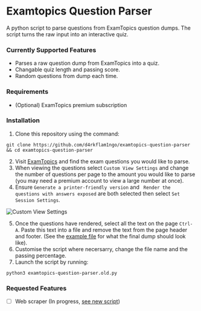 # Examtopics Question Parser
A python script to parse questions from ExamTopics question dumps. The script turns the raw input into an interactive quiz.

### Currently Supported Features
* Parses a raw question dump from ExamTopics into a quiz.
* Changable quiz length and passing score.
* Random questions from dump each time.

### Requirements
* (Optional) ExamTopics premium subscription

### Installation
1. Clone this repository using the command:
```
git clone https://github.com/d4rkflam1ngo/examtopics-question-parser && cd examtopics-question-parser
```
2. Visit [ExamTopics](https://www.examtopics.com/) and find the exam questions you would like to parse.
3. When viewing the questions select `Custom View Settings` and change the number of questions per page to the amount you would like to parse (you may need a premium account to view a large number at once).
4. Ensure `Generate a printer-friendly version` and ` Render the questions with answers exposed` are both selected then select `Set Session Settings`.

![Custom View Settings](https://github.com/d4rkflam1ngo/examtopics-question-parser/blob/main/custom-view-settings.png)

5. Once the questions have rendered, select all the text on the page `Ctrl-A`. Paste this text into a file and remove the text from the page header and footer. (See the [example file](https://github.com/d4rkflam1ngo/examtopics-question-parser/blob/main/example-dump.txt) for what the final dump should look like).
6. Customise the script where necersarry, change the file name and the passing percentage.
7. Launch the script by running:
```
python3 examtopics-question-parser.old.py
```

### Requested Features
- [ ] Web scraper (In progress, [see new script](https://github.com/d4rkflam1ngo/examtopics-question-parser/blob/main/examtopics-question-parser.py))
